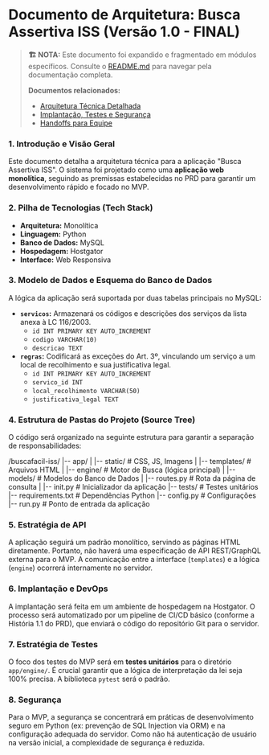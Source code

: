 # Documento de Arquitetura: Busca Assertiva ISS (Versão 1.0 - FINAL)

> **🏗️ NOTA:** Este documento foi expandido e fragmentado em módulos específicos.
> Consulte o [README.md](README.md) para navegar pela documentação completa.
>
> **Documentos relacionados:**
> - [Arquitetura Técnica Detalhada](04-arquitetura-tecnica.md)
> - [Implantação, Testes e Segurança](05-implantacao-testes-seguranca.md)
> - [Handoffs para Equipe](07-handoffs-proximos-passos.md)

### 1. Introdução e Visão Geral
Este documento detalha a arquitetura técnica para a aplicação "Busca Assertiva ISS". O sistema foi projetado como uma **aplicação web monolítica**, seguindo as premissas estabelecidas no PRD para garantir um desenvolvimento rápido e focado no MVP.

### 2. Pilha de Tecnologias (Tech Stack)
* **Arquitetura:** Monolítica
* **Linguagem:** Python
* **Banco de Dados:** MySQL
* **Hospedagem:** Hostgator
* **Interface:** Web Responsiva

### 3. Modelo de Dados e Esquema do Banco de Dados
A lógica da aplicação será suportada por duas tabelas principais no MySQL:
* **`servicos`:** Armazenará os códigos e descrições dos serviços da lista anexa à LC 116/2003.
    * `id INT PRIMARY KEY AUTO_INCREMENT`
    * `codigo VARCHAR(10)`
    * `descricao TEXT`
* **`regras`:** Codificará as exceções do Art. 3º, vinculando um serviço a um local de recolhimento e sua justificativa legal.
    * `id INT PRIMARY KEY AUTO_INCREMENT`
    * `servico_id INT`
    * `local_recolhimento VARCHAR(50)`
    * `justificativa_legal TEXT`

### 4. Estrutura de Pastas do Projeto (Source Tree)
O código será organizado na seguinte estrutura para garantir a separação de responsabilidades:

/buscafacil-iss/
|-- app/
|   |-- static/         # CSS, JS, Imagens
|   |-- templates/      # Arquivos HTML
|   |-- engine/         # Motor de Busca (lógica principal)
|   |-- models/         # Modelos do Banco de Dados
|   |-- routes.py       # Rota da página de consulta
|   |-- init.py     # Inicializador da aplicação
|-- tests/              # Testes unitários
|-- requirements.txt    # Dependências Python
|-- config.py           # Configurações
|-- run.py              # Ponto de entrada da aplicação

### 5. Estratégia de API
A aplicação seguirá um padrão monolítico, servindo as páginas HTML diretamente. Portanto, não haverá uma especificação de API REST/GraphQL externa para o MVP. A comunicação entre a interface (`templates`) e a lógica (`engine`) ocorrerá internamente no servidor.

### 6. Implantação e DevOps
A implantação será feita em um ambiente de hospedagem na Hostgator. O processo será automatizado por um pipeline de CI/CD básico (conforme a História 1.1 do PRD), que enviará o código do repositório Git para o servidor.

### 7. Estratégia de Testes
O foco dos testes do MVP será em **testes unitários** para o diretório `app/engine/`. É crucial garantir que a lógica de interpretação da lei seja 100% precisa. A biblioteca `pytest` será o padrão.

### 8. Segurança
Para o MVP, a segurança se concentrará em práticas de desenvolvimento seguro em Python (ex: prevenção de SQL Injection via ORM) e na configuração adequada do servidor. Como não há autenticação de usuário na versão inicial, a complexidade de segurança é reduzida.